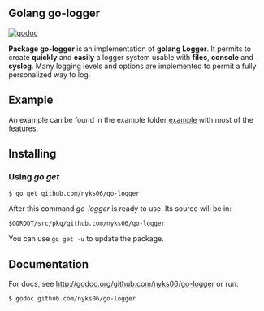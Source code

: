 ## Golang go-logger

[![godoc](http://img.shields.io/badge/godoc-reference-blue.svg?style=flat)](https://godoc.org/github.com/nyks06/go-logger)


**Package go-logger** is an implementation of **golang Logger**. It permits to create **quickly** and **easily** a logger system usable with **files**, **console** and **syslog**.
Many logging levels and options are implemented to permit a fully personalized way to log.

## Example

An example can be found in the example folder [example](examples/example.go) with most of the features.

## Installing

### Using *go get*

    $ go get github.com/nyks06/go-logger

After this command *go-logger* is ready to use. Its source will be in:

    $GOROOT/src/pkg/github.com/nyks06/go-logger

You can use `go get -u` to update the package.

## Documentation

For docs, see http://godoc.org/github.com/nyks06/go-logger or run:

    $ godoc github.com/nyks06/go-logger

